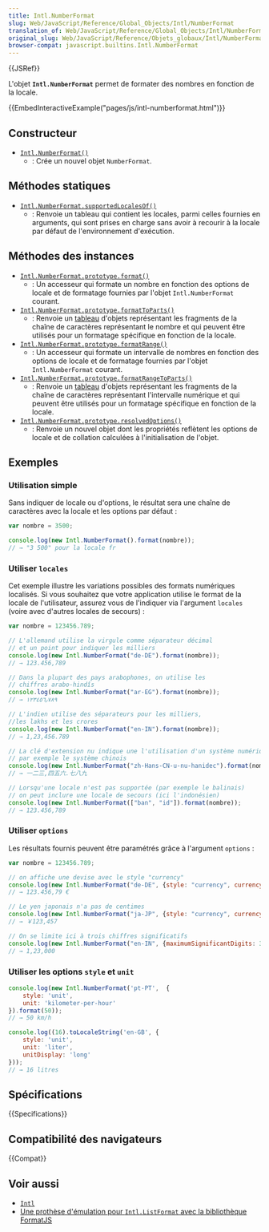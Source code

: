 ```yaml
---
title: Intl.NumberFormat
slug: Web/JavaScript/Reference/Global_Objects/Intl/NumberFormat
translation_of: Web/JavaScript/Reference/Global_Objects/Intl/NumberFormat
original_slug: Web/JavaScript/Reference/Objets_globaux/Intl/NumberFormat
browser-compat: javascript.builtins.Intl.NumberFormat
---
```

{{JSRef}}

L'objet **`Intl.NumberFormat`** permet de formater des nombres en fonction de la locale.

{{EmbedInteractiveExample("pages/js/intl-numberformat.html")}}

## Constructeur

- [`Intl.NumberFormat()`](/fr/docs/Web/JavaScript/Reference/Global_Objects/Intl/NumberFormat/NumberFormat)
  - : Crée un nouvel objet `NumberFormat`.

## Méthodes statiques

- [`Intl.NumberFormat.supportedLocalesOf()`](/fr/docs/Web/JavaScript/Reference/Global_Objects/Intl/NumberFormat/supportedLocalesOf)
  - : Renvoie un tableau qui contient les locales, parmi celles fournies en arguments, qui sont prises en charge sans avoir à recourir à la locale par défaut de l'environnement d'exécution.

## Méthodes des instances

- [`Intl.NumberFormat.prototype.format()`](/fr/docs/Web/JavaScript/Reference/Global_Objects/Intl/NumberFormat/format)
  - : Un accesseur qui formate un nombre en fonction des options de locale et de formatage fournies par l'objet `Intl.NumberFormat` courant.
- [`Intl.NumberFormat.prototype.formatToParts()`](/fr/docs/Web/JavaScript/Reference/Global_Objects/Intl/NumberFormat/formatToParts)
  - : Renvoie un [tableau](/fr/docs/Web/JavaScript/Reference/Global_Objects/Array) d'objets représentant les fragments de la chaîne de caractères représentant le nombre et qui peuvent être utilisés pour un formatage spécifique en fonction de la locale.
- [`Intl.NumberFormat.prototype.formatRange()`](/fr/docs/Web/JavaScript/Reference/Global_Objects/Intl/NumberFormat/formatRange)
  - : Un accesseur qui formate un intervalle de nombres en fonction des options de locale et de formatage fournies par l'objet `Intl.NumberFormat` courant.
- [`Intl.NumberFormat.prototype.formatRangeToParts()`](/fr/docs/Web/JavaScript/Reference/Global_Objects/Intl/NumberFormat/formatRangeToParts)
  - : Renvoie un [tableau](/fr/docs/Web/JavaScript/Reference/Global_Objects/Array) d'objets représentant les fragments de la chaîne de caractères représentant l'intervalle numérique et qui peuvent être utilisés pour un formatage spécifique en fonction de la locale.
- [`Intl.NumberFormat.prototype.resolvedOptions()`](/fr/docs/Web/JavaScript/Reference/Global_Objects/Intl/NumberFormat/resolvedOptions)
  - : Renvoie un nouvel objet dont les propriétés reflètent les options de locale et de collation calculées à l'initialisation de l'objet.

## Exemples

### Utilisation simple

Sans indiquer de locale ou d'options, le résultat sera une chaîne de caractères avec la locale et les options par défaut&nbsp;:

```js
var nombre = 3500;

console.log(new Intl.NumberFormat().format(nombre));
// → "3 500" pour la locale fr
```

### Utiliser `locales`

Cet exemple illustre les variations possibles des formats numériques localisés. Si vous souhaitez que votre application utilise le format de la locale de l'utilisateur, assurez vous de l'indiquer via l'argument `locales` (voire avec d'autres locales de secours)&nbsp;:

```js
var nombre = 123456.789;

// L'allemand utilise la virgule comme séparateur décimal
// et un point pour indiquer les milliers
console.log(new Intl.NumberFormat("de-DE").format(nombre));
// → 123.456,789

// Dans la plupart des pays arabophones, on utilise les
// chiffres arabo-hindîs
console.log(new Intl.NumberFormat("ar-EG").format(nombre));
// → ١٢٣٤٥٦٫٧٨٩

// L'indien utilise des séparateurs pour les milliers,
//les lakhs et les crores
console.log(new Intl.NumberFormat("en-IN").format(nombre));
// → 1,23,456.789

// La clé d'extension nu indique une l'utilisation d'un système numérique
// par exemple le système chinois
console.log(new Intl.NumberFormat("zh-Hans-CN-u-nu-hanidec").format(nombre));
// → 一二三,四五六.七八九

// Lorsqu'une locale n'est pas supportée (par exemple le balinais)
// on peut inclure une locale de secours (ici l'indonésien)
console.log(new Intl.NumberFormat(["ban", "id"]).format(nombre));
// → 123.456,789
```

### Utiliser `options`

Les résultats fournis peuvent être paramétrés grâce à l'argument `options`&nbsp;:

```js
var nombre = 123456.789;

// on affiche une devise avec le style "currency"
console.log(new Intl.NumberFormat("de-DE", {style: "currency", currency: "EUR"}).format(nombre));
// → 123.456,79 €

// Le yen japonais n'a pas de centimes
console.log(new Intl.NumberFormat("ja-JP", {style: "currency", currency: "JPY"}).format(nombre))
// → ￥123,457

// On se limite ici à trois chiffres significatifs
console.log(new Intl.NumberFormat("en-IN", {maximumSignificantDigits: 3}).format(nombre));
// → 1,23,000
```

### Utiliser les options `style` et `unit`

```js
console.log(new Intl.NumberFormat('pt-PT',  {
    style: 'unit',
    unit: 'kilometer-per-hour'
}).format(50));
// → 50 km/h

console.log((16).toLocaleString('en-GB', {
    style: 'unit',
    unit: 'liter',
    unitDisplay: 'long'
}));
// → 16 litres
```

## Spécifications

{{Specifications}}

## Compatibilité des navigateurs

{{Compat}}

## Voir aussi

- [`Intl`](/fr/docs/Web/JavaScript/Reference/Global_Objects/Intl)
- [Une prothèse d'émulation pour `Intl.ListFormat` avec la bibliothèque FormatJS](https://formatjs.io/docs/polyfills/intl-numberformat)
